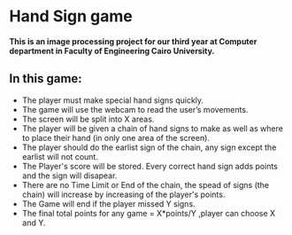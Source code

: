 # Hand Sign game
#### This is an image processing project for our third year at Computer department in Faculty of Engineering Cairo University.
## In this game:
* The player must make special hand signs quickly.<br>
* The game will use the webcam to read the user’s movements.<br>
* The screen will be split into X areas.<br>
* The player will be given a chain of hand signs to make as well as where to place their hand (in only one area of the screen).<br>
* The player should do the earlist sign of the chain, any sign except the earlist will not count.<br>
* The Player's score will be stored. Every correct hand sign adds points and the sign will disapear.<br>
* There are no Time Limit or End of the chain, the spead of signs (the chain) will increase by increasing of the player's points.<br>
* The Game will end if the player missed Y signs.<br>
* The final total points for any game = X*points/Y ,player can choose X and Y.<br>
